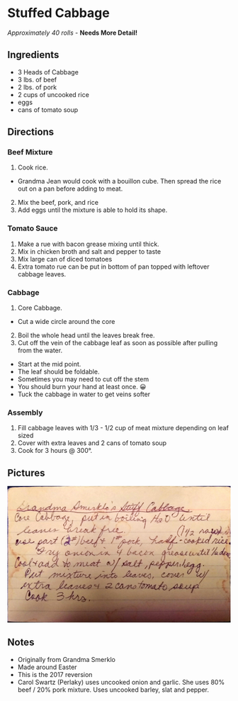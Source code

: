 Stuffed Cabbage
==================================================================
*Approximately 40 rolls* - **Needs More Detail!**

Ingredients
----------------------------------------------------------
* 3 Heads of Cabbage
* 3 lbs. of beef
* 2 lbs. of pork
* 2 cups of uncooked rice
* eggs
* cans of tomato soup

Directions
---------------------------------------
### Beef Mixture
1. Cook rice.
  * Grandma Jean would cook with a bouillon cube. Then spread the rice out on a pan before adding to meat.
2. Mix the beef, pork, and rice
3. Add eggs until the mixture is able to hold its shape.

### Tomato Sauce
1. Make a rue with bacon grease mixing until thick.
2. Mix in chicken broth and salt and pepper to taste
3. Mix large can of diced tomatoes
5. Extra tomato rue can be put in bottom of pan topped with leftover cabbage leaves.

### Cabbage
1. Core Cabbage.
  * Cut a wide circle around the core
2. Boil the whole head until the leaves break free.
3. Cut off the vein of the cabbage leaf as soon as possible after pulling from the water.
  * Start at the mid point.
  * The leaf should be foldable.
  * Sometimes you may need to cut off the stem
  * You should burn your hand at least once. 😀
  * Tuck the cabbage in water to get veins softer

### Assembly
1. Fill cabbage leaves with 1/3 -  1/2 cup of meat mixture depending on leaf sized
2. Cover with extra leaves and 2 cans of tomato soup
3. Cook for 3 hours @ 300°.

Pictures
----------------------------------------------
![recipe](./imgs/stuffed_cabbage.jpg "Original Recipe")

Notes
-------------------------------------------------
* Originally from Grandma Smerklo
* Made around Easter
* This is the 2017 reversion
* Carol Swartz (Perlaky) uses uncooked onion and garlic. She uses 80% beef / 20% pork  mixture. Uses uncooked barley, slat and pepper.   
